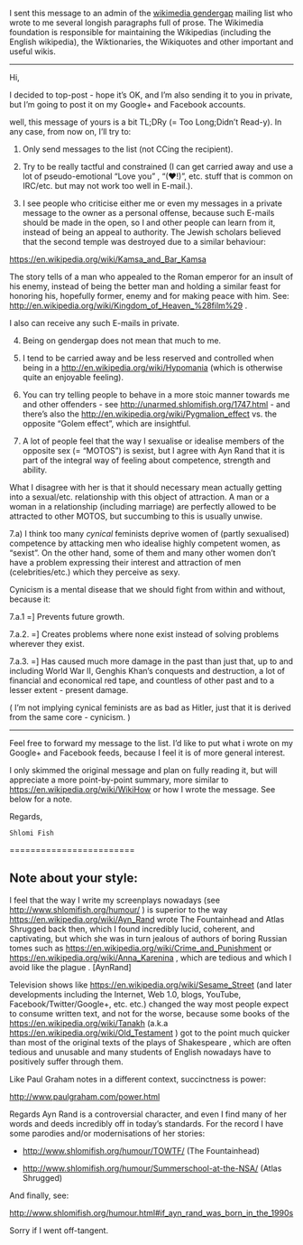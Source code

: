 I sent this message to an admin of the
[wikimedia gendergap](https://lists.wikimedia.org/mailman/listinfo/gendergap)
mailing list who wrote to me several longish paragraphs full of prose. The
Wikimedia foundation is responsible for maintaining the Wikipedias (including
the English wikipedia), the Wiktionaries, the Wikiquotes and other
important and useful wikis.

-----------------

Hi,

I decided to top-post - hope it’s OK, and I’m also sending it to you in
private, but I’m going to post it on my Google+ and Facebook accounts.

well, this message of yours is a bit TL;DRy (= Too Long;Didn’t Read-y). In any
case, from now on, I’ll try to:

1. Only send messages to the list (not CCing the recipient).

2. Try to be really tactful and constrained (I can get carried away and use a
lot of pseudo-emotional “Love you” , “(♥!)”, etc. stuff that is common on
IRC/etc. but may not work too well in E-mail.).

3. I see people who criticise either me or even my messages in a private message
to the owner as a personal offense, because such E-mails should be made in the
open, so I and other people can learn from it, instead of being an appeal to
authority. The Jewish scholars believed that the second temple was destroyed
due to a similar behaviour:

https://en.wikipedia.org/wiki/Kamsa_and_Bar_Kamsa

The story tells of a man who appealed to the Roman emperor for an insult
of his enemy, instead of being the better man and holding a similar feast
for honoring his, hopefully former, enemy and for making peace with him. See:
http://en.wikipedia.org/wiki/Kingdom_of_Heaven_%28film%29 .

I also can receive any such E-mails in private.

4. Being on gendergap does not mean that much to me.

5. I tend to be carried away and be less reserved and controlled when being in
a http://en.wikipedia.org/wiki/Hypomania (which is otherwise quite an
enjoyable feeling).

6. You can try telling people to behave in a more stoic manner towards me and
other offenders - see http://unarmed.shlomifish.org/1747.html - and there’s
also the http://en.wikipedia.org/wiki/Pygmalion_effect vs. the opposite “Golem
effect”, which are insightful.

7. A lot of people feel that the way I sexualise or idealise members of the
opposite sex (= “MOTOS”) is sexist, but I agree with Ayn Rand that it is part
of the integral way of feeling about competence, strength and ability.

What I disagree with her is that it should necessary mean actually getting into
a sexual/etc. relationship with this object of attraction. A man or a
woman in a relationship (including marriage) are perfectly allowed to be
attracted to other MOTOS, but succumbing to this is usually unwise.

7.a) I think too many *cynical* feminists deprive women of (partly sexualised)
competence by attacking men who idealise highly competent women, as “sexist”.
On the other hand, some of them and many other women don’t have a problem
expressing their interest and attraction of men (celebrities/etc.) which
they perceive as sexy.

Cynicism is a mental disease that we should fight from within and without,
because it:

7.a.1 =] Prevents future growth.

7.a.2. =] Creates problems where none exist instead of solving problems
wherever they exist.

7.a.3. =] Has caused much more damage in the past than just that, up
to and including World War II, Genghis Khan’s conquests and destruction, a
lot of financial and economical red tape, and countless of other past and to a
lesser extent - present damage.

( I’m not implying cynical feminists are as bad as Hitler, just that it is
derived from the same core - cynicism. )

-------------------------

Feel free to forward my message to the list. I’d like to put what i wrote on
my Google+ and Facebook feeds, because I feel it is of more general interest.

I only skimmed the original message and plan on fully reading it, but will
appreciate a more point-by-point summary, more similar to
https://en.wikipedia.org/wiki/WikiHow or how I wrote the message. See below for
a note.

Regards,

	Shlomi Fish

========================

Note about your style:
----------------------

I feel that the way I write my screenplays nowadays (see
http://www.shlomifish.org/humour/ ) is superior to the way
https://en.wikipedia.org/wiki/Ayn_Rand wrote The Fountainhead and Atlas
Shrugged back then, which I found incredibly lucid, coherent, and captivating,
but which she was in turn jealous of authors of boring Russian tomes such as
https://en.wikipedia.org/wiki/Crime_and_Punishment or
https://en.wikipedia.org/wiki/Anna_Karenina , which are tedious and which I
avoid like the plague . [AynRand]

Television shows like https://en.wikipedia.org/wiki/Sesame_Street (and
later developments including the Internet, Web 1.0, blogs, YouTube,
Facebook/Twitter/Google+, etc. etc.) changed the way most people expect to
consume
written text, and not for the worse, because some books of the
https://en.wikipedia.org/wiki/Tanakh (a.k.a
https://en.wikipedia.org/wiki/Old_Testament ) got to the point much quicker
than most of the original texts of the plays of Shakespeare , which
are often tedious
and unusable and many students of English nowadays have to positively suffer
through them.

Like Paul Graham notes in a different context, succinctness is power:

http://www.paulgraham.com/power.html

Regards Ayn Rand is a controversial character, and even I find
many of her words and deeds incredibly off in today’s standards. For the
record I have some parodies and/or modernisations of her stories:

* http://www.shlomifish.org/humour/TOWTF/ (The Fountainhead)

* http://www.shlomifish.org/humour/Summerschool-at-the-NSA/ (Atlas Shrugged)

And finally, see:

http://www.shlomifish.org/humour.html#if_ayn_rand_was_born_in_the_1990s

Sorry if I went off-tangent.
